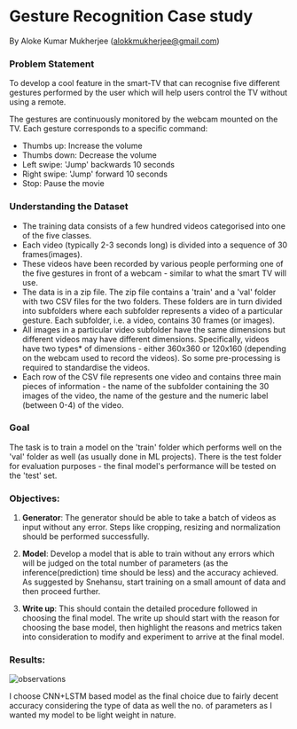 # Gesture Recognition Case study 

 By Aloke Kumar Mukherjee (alokkmukherjee@gmail.com)


### Problem Statement
To develop a cool feature in the smart-TV that can recognise five different gestures performed by the user which will help users control the TV without using a remote.

The gestures are continuously monitored by the webcam mounted on the TV. Each gesture corresponds to a specific command:

* Thumbs up: Increase the volume
* Thumbs down: Decrease the volume
* Left swipe: 'Jump' backwards 10 seconds
* Right swipe: 'Jump' forward 10 seconds
* Stop: Pause the movie

### Understanding the Dataset
* The training data consists of a few hundred videos categorised into one of the five classes.
* Each video (typically 2-3 seconds long) is divided into a sequence of 30 frames(images).
* These videos have been recorded by various people performing one of the five gestures in front of a webcam - similar to 
  what the smart TV will use.
* The data is in a zip file. The zip file contains a 'train' and a 'val' folder with two CSV files for the two folders. 
  These folders are in turn divided into subfolders where each subfolder represents a video of a particular gesture. Each 
  subfolder, i.e. a video, contains 30 frames (or images).
* All images in a particular video subfolder have the same dimensions but different videos may have different dimensions. 
  Specifically, videos have two types* of dimensions - either 360x360 or 120x160 (depending on the webcam used to record the 
  videos). So some pre-processing is required to standardise the videos.
* Each row of the CSV file represents one video and contains three main pieces of information - the name of the subfolder 
  containing the 30 images of the video, the name of the gesture and the numeric label (between 0-4) of the video.

 ### Goal

The task is to train a model on the 'train' folder which performs well on the 'val' folder as well (as usually done in ML projects). There is the test folder for evaluation purposes - the final model's performance will be tested on the 'test' set.

### Objectives:
1. **Generator**:  The generator should be able to take a batch of videos as input without any error. Steps like cropping, resizing and normalization should be performed successfully.

2. **Model**: Develop a model that is able to train without any errors which will be judged on the total number of parameters (as the inference(prediction) time should be less) and the accuracy achieved. As suggested by Snehansu, start training on a small amount of data and then proceed further.

3. **Write up**: This should contain the detailed procedure followed in choosing the final model. The write up should start with the reason for choosing the base model, then highlight the reasons and metrics taken into consideration to modify and experiment to arrive at the final model.


### Results:

![observations](https://user-images.githubusercontent.com/29462447/86066095-d501aa80-ba8e-11ea-82d8-4681e20e310e.png)

I choose CNN+LSTM based model as the final choice due to fairly decent accuracy considering the type of data as well the no. of parameters as I wanted my model to be light weight in nature.

